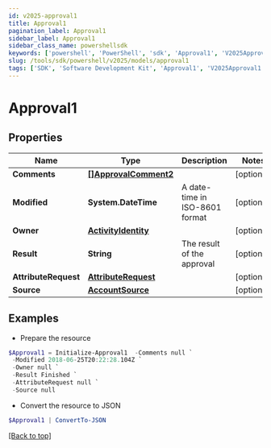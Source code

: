 ```yaml
---
id: v2025-approval1
title: Approval1
pagination_label: Approval1
sidebar_label: Approval1
sidebar_class_name: powershellsdk
keywords: ['powershell', 'PowerShell', 'sdk', 'Approval1', 'V2025Approval1'] 
slug: /tools/sdk/powershell/v2025/models/approval1
tags: ['SDK', 'Software Development Kit', 'Approval1', 'V2025Approval1']
---
```



# Approval1

## Properties

Name | Type | Description | Notes
------------ | ------------- | ------------- | -------------
**Comments** | [**[]ApprovalComment2**](approval-comment2) |  | [optional] 
**Modified** | **System.DateTime** | A date-time in ISO-8601 format | [optional] 
**Owner** | [**ActivityIdentity**](activity-identity) |  | [optional] 
**Result** | **String** | The result of the approval | [optional] 
**AttributeRequest** | [**AttributeRequest**](attribute-request) |  | [optional] 
**Source** | [**AccountSource**](account-source) |  | [optional] 

## Examples

- Prepare the resource
```powershell
$Approval1 = Initialize-Approval1  -Comments null `
 -Modified 2018-06-25T20:22:28.104Z `
 -Owner null `
 -Result Finished `
 -AttributeRequest null `
 -Source null
```

- Convert the resource to JSON
```powershell
$Approval1 | ConvertTo-JSON
```


[[Back to top]](#) 

